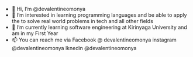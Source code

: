 - 👋 Hi, I’m @devalentineomonya
- 👀 I’m interested in learning programming languages and be able to apply the to solve real world problems in tech and all other fields
- 🌱 I’m currently learning software engineering at Kirinyaga University and am in my First Year
- 📫 You can reach me via Facebook @ devalentineomonya instagram @devalentineomonya lknedin @devalentineomonya

<!---
devalentineomonya/devalentineomonya is a ✨ special ✨ repository because its `README.md` (this file) appears on your GitHub profile.
You can click the Preview link to take a look at your changes.
--->
